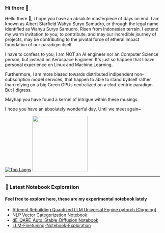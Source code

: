 ### Hi there 👋

Hello there 👋, I hope you have an absolute masterpiece of days on end. I am known as Albert Starfield Wahyu Suryo Samudro, or through the legal name identified as Wahyu Suryo Samudro. Risen from Indonesian terrain. I extend my warm invitation to you, to contribute, and may our incredible journey of  projects, may be contributing to the pivotal force of etheral impact foundation of our paradigm itself.

I have to confess to you, I am NOT an AI engineer nor an Computer Science person, but instead an Aerospace Engineer. It's just so happen that I have personal experience on Linux and Machine Learning.

Furthermore, I am more biased towards distributed indipendent non-subscription model services, that happen to able to stand byitself rather than relying on a big Green GPUs centralized on a clod-centric paradigm. But I digress.

Mayhap you have found a kernel of intrigue within these musings. 

I hope you have an absolutely wonderful day, Until we meet again~

[![Top Langs](https://github-readme-stats.vercel.app/api/top-langs/?username=albertstarfield)](https://github.com/albertstarfield/github-readme-stats)
<img height="180em" src="https://github-readme-stats-eight-theta.vercel.app/api?username=albertstarfield&show_icons=false&theme=light&include_all_commits=true&count_private=true&layout=compact"/>

---

### 📝 Latest Notebook Exploration
#### Feel free to explore here, these are my experimental notebook lately

- [Attempt Rebuilding Quantized LLM Universal Engine pytorch (Ongoing)]([https://github.com/albertstarfield/NLP-Vector-Categorization-Notebook](https://github.com/albertstarfield/LLMFineTuningQuantizedUniversal))
- [NLP Vector Categorization Notebook](https://github.com/albertstarfield/NLP-Vector-Categorization-Notebook)
- [dE_QARE_Auto_Stable_Diffusion Notebook](https://github.com/albertstarfield/dE_QARE_Auto_Stable_diffusion)
- [LLM-Finetuning-Notebook-Exploration](https://github.com/albertstarfield/LLM-Finetuning-Notebook-Exploration)




<!--
**albertstarfield/albertstarfield** is a ✨ _special_ ✨ repository because its `README.md` (this file) appears on your GitHub profile.



- 🔭 I’m currently working on ...
- 🌱 I’m currently learning ...
- 👯 I’m looking to collaborate on ...
- 🤔 I’m looking for help with ...
- 💬 Ask me about ...
- 📫 How to reach me: ...
- 😄 Pronouns: ...
- ⚡ Fun fact: ...
-->
